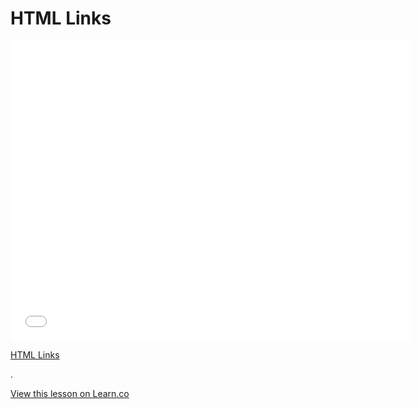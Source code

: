 # HTML Links

<iframe width="640" height="480" src="//www.youtube.com/embed/_vZ7x_nFSl0?rel=0&modestbranding=1" frameborder="0" allowfullscreen></iframe>

<p><a href="https://www.youtube.com/watch?v=_vZ7x_nFSl0">HTML Links</a></p>.

<a href='https://learn.co/lessons/translating-orm-to-ar' data-visibility='hidden'>View this lesson on Learn.co</a>
